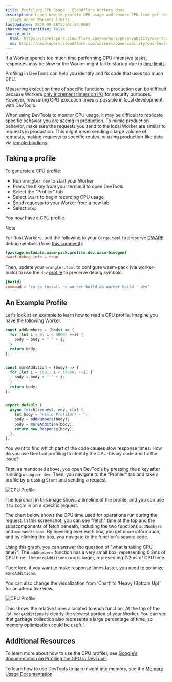 ```yaml
---
title: Profiling CPU usage · Cloudflare Workers docs
description: Learn how to profile CPU usage and ensure CPU-time per request
  stays under Workers limits
lastUpdated: 2025-09-18T22:01:54.000Z
chatbotDeprioritize: false
source_url:
  html: https://developers.cloudflare.com/workers/observability/dev-tools/cpu-usage/
  md: https://developers.cloudflare.com/workers/observability/dev-tools/cpu-usage/index.md
---
```


If a Worker spends too much time performing CPU-intensive tasks, responses may be slow or the Worker might fail to startup due to [time limits](https://developers.cloudflare.com/workers/platform/limits/#worker-startup-time).

Profiling in DevTools can help you identify and fix code that uses too much CPU.

Measuring execution time of specific functions in production can be difficult because Workers [only increment timers on I/O](https://developers.cloudflare.com/workers/reference/security-model/#step-1-disallow-timers-and-multi-threading) for security purposes. However, measuring CPU execution times is possible in local development with DevTools.

When using DevTools to monitor CPU usage, it may be difficult to replicate specific behavior you are seeing in production. To mimic production behavior, make sure the requests you send to the local Worker are similar to requests in production. This might mean sending a large volume of requests, making requests to specific routes, or using production-like data via [remote bindings](https://developers.cloudflare.com/workers/development-testing/#remote-bindings).

## Taking a profile

To generate a CPU profile:

* Run `wrangler dev` to start your Worker
* Press the `D` key from your terminal to open DevTools
* Select the "Profiler" tab
* Select `Start` to begin recording CPU usage
* Send requests to your Worker from a new tab
* Select `Stop`

You now have a CPU profile.

Note

For Rust Workers, add the following to your `Cargo.toml` to preserve [DWARF](https://dwarfstd.org/) debug symbols (from [this comment](https://github.com/rustwasm/wasm-pack/issues/1351#issuecomment-2100231587)):

```toml
[package.metadata.wasm-pack.profile.dev.wasm-bindgen]
dwarf-debug-info = true
```

Then, update your `wrangler.toml` to configure wasm-pack (via worker-build) to use the `dev` [profile](https://rustwasm.github.io/docs/wasm-pack/commands/build.html#profile) to preserve debug symbols.

```toml
[build]
command = "cargo install -q worker-build && worker-build --dev"
```

## An Example Profile

Let's look at an example to learn how to read a CPU profile. Imagine you have the following Worker:

```js
const addNumbers = (body) => {
  for (let i = 0; i < 5000; ++i) {
    body = body + " " + i;
  }
  return body;
};


const moreAddition = (body) => {
  for (let i = 5001; i < 15000; ++i) {
    body = body + " " + i;
  }
  return body;
};


export default {
  async fetch(request, env, ctx) {
    let body = "Hello Profiler! - ";
    body = addNumbers(body);
    body = moreAddition(body);
    return new Response(body);
  },
};
```

You want to find which part of the code causes slow response times. How do you use DevTool profiling to identify the CPU-heavy code and fix the issue?

First, as mentioned above, you open DevTools by pressing the `D` key after running `wrangler dev`. Then, you navigate to the "Profiler" tab and take a profile by pressing `Start` and sending a request.

![CPU Profile](https://developers.cloudflare.com/_astro/profile.Dz8PUp_K_Z13cVAd.webp)

The top chart in this image shows a timeline of the profile, and you can use it to zoom in on a specific request.

The chart below shows the CPU time used for operations run during the request. In this screenshot, you can see "fetch" time at the top and the subscomponents of fetch beneath, including the two functions `addNumbers` and `moreAdditions`. By hovering over each box, you get more information, and by clicking the box, you navigate to the function's source code.

Using this graph, you can answer the question of "what is taking CPU time?". The `addNumbers` function has a very small box, representing 0.3ms of CPU time. The `moreAdditions` box is larger, representing 2.2ms of CPU time.

Therefore, if you want to make response times faster, you need to optimize `moreAdditions`.

You can also change the visualization from ‘Chart’ to ‘Heavy (Bottom Up)’ for an alternative view.

![CPU Profile](https://developers.cloudflare.com/_astro/heavy.17oO4-BN_ZAiwmI.webp)

This shows the relative times allocated to each function. At the top of the list, `moreAdditions` is clearly the slowest portion of your Worker. You can see that garbage collection also represents a large percentage of time, so memory optimization could be useful.

## Additional Resources

To learn more about how to use the CPU profiler, see [Google's documentation on Profiling the CPU in DevTools](https://developer.chrome.com/docs/devtools/performance/nodejs#profile).

To learn how to use DevTools to gain insight into memory, see the [Memory Usage Documentation](https://developers.cloudflare.com/workers/observability/dev-tools/memory-usage/).

